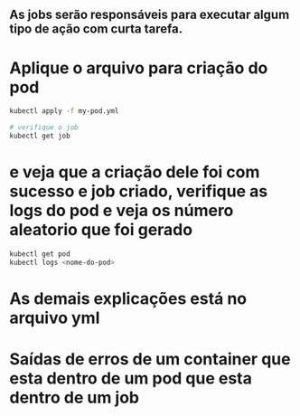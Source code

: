 ## As jobs serão responsáveis para executar algum tipo de ação com curta tarefa.

# Aplique o arquivo para criação do pod
```bash
kubectl apply -f my-pod.yml

# verifique o job
kubectl get job
```
# e veja que a criação dele foi com sucesso e job criado, verifique as logs do pod e veja os número aleatorio que foi gerado
```bash
kubectl get pod
kubectl logs <nome-do-pod>
```

# As demais explicações está no arquivo yml

# Saídas de erros de um container que esta dentro de um pod que esta dentro de um job
 